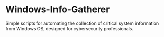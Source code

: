 # Windows-Info-Gatherer
Simple scripts for automating the collection of critical system information from Windows OS, designed for cybersecurity professionals.
